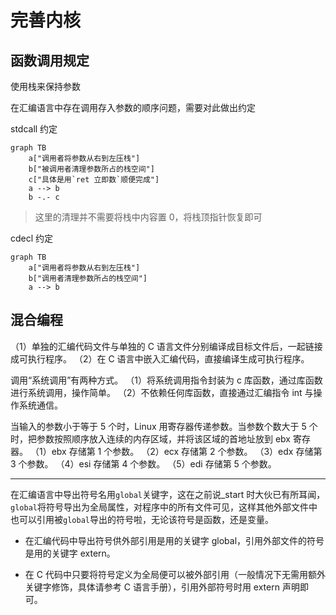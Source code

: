 # 完善内核

## 函数调用规定

使用栈来保持参数

在汇编语言中存在调用存入参数的顺序问题，需要对此做出约定

stdcall 约定 

``` mermaid
graph TB
    a["调用者将参数从右到左压栈"]
    b["被调用者清理参数所占的栈空间"]
    c["具体是用`ret 立即数`顺便完成"]
    a --> b
    b -.- c
```

> 这里的清理并不需要将栈中内容置 0，将栈顶指针恢复即可

cdecl 约定

``` mermaid
graph TB
    a["调用者将参数从右到左压栈"]
    b["调用者清理参数所占的栈空间"]
    a --> b
```

## 混合编程

（1）单独的汇编代码文件与单独的 C 语言文件分别编译成目标文件后，一起链接成可执行程序。
（2）在 C 语言中嵌入汇编代码，直接编译生成可执行程序。

调用“系统调用”有两种方式。
（1）将系统调用指令封装为 c 库函数，通过库函数进行系统调用，操作简单。
（2）不依赖任何库函数，直接通过汇编指令 int 与操作系统通信。

当输入的参数小于等于 5 个时，Linux 用寄存器传递参数。当参数个数大于 5 个时，把参数按照顺序放入连续的内存区域，并将该区域的首地址放到 ebx 寄存器。
（1）ebx 存储第 1 个参数。
（2）ecx 存储第 2 个参数。
（3）edx 存储第 3 个参数。
（4）esi 存储第 4 个参数。
（5）edi 存储第 5 个参数。

---

在汇编语言中导出符号名用`global`关键字，这在之前说_start 时大伙已有所耳闻，`global`将符号导出为全局属性，对程序中的所有文件可见，这样其他外部文件中也可以引用被`global`导出的符号啦，无论该符号是函数，还是变量。

* 在汇编代码中导出符号供外部引用是用的关键字 global，引用外部文件的符号是用的关键字  extern。

* 在 C 代码中只要将符号定义为全局便可以被外部引用（一般情况下无需用额外关键字修饰，具体请参考 C 语言手册），引用外部符号时用 extern 声明即可。